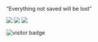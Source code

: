 <p>
“Everything not saved will be lost”
</p>

[![](https://img.shields.io/badge/Windows-11-4e9eee?style=flat-square&logo=windows&logoColor=blue)](https://www.microsoft.com/windows/windows-11)
[![](https://img.shields.io/badge/IDE-Visual%20Studio%20Code-blue?style=flat-square&logo=visual-studio-code&logoColor=blue)](https://code.visualstudio.com/)
[![](https://img.shields.io/badge/-gitee-red?style=for-the-badge&logo=JetBrains)](https://code.visualstudio.com/)
<p align="">
  <img src="https://visitor-badge.glitch.me/badge?page_id=captain5.captain5" alt="visitor badge"/>
</p>
